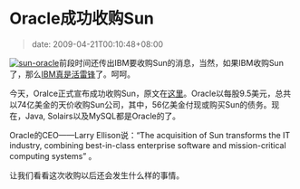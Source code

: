 # Oracle成功收购Sun
>date: 2009-04-21T00:10:48+08:00


[![sun-oracle](https://coolshell.cn/wp-content/uploads/2009/04/sun-oracle.jpg "sun-oracle")](https://coolshell.cn/wp-content/uploads/2009/04/sun-oracle.jpg)前段时间还传出IBM要收购Sun的消息，当然，如果IBM收购Sun了，那么[IBM真是活雷锋](https://coolshell.cn/articles/203.html)了。呵呵。


今天，Oralce正式宣布成功收购Sun，原文在[这里](http://news.prnewswire.com/DisplayReleaseContent.aspx?ACCT=104&STORY=/www/story/04-20-2009/0005008591&EDATE=)。Oracle以每股9.5美元，总共以74亿美金的天价收购Sun公司，其中，56亿美金付现或购买Sun的债务。现在，Java, Solairs以及MySQL都是Oracle的了。


Oracle的CEO——Larry Ellison说：“The acquisition of Sun transforms the IT industry, combining best-in-class enterprise software and mission-critical computing systems” 。


让我们看看这次收购以后还会发生什么样的事情。


